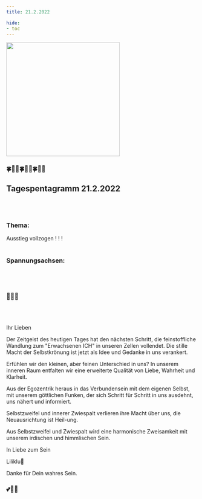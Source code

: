 ```yaml
---
title: 21.2.2022

hide:
- toc
---
```



<style>
img {
  width: 300px;
  max-width: 99%
}
</style>

![](/img/2022-02-21.png)

### 🍀🦋💚🍀🦋💚🍀🦋💚

## **Tagespentagramm 21.2.2022**
<br><br>
### **Thema:**
Ausstieg vollzogen ! ! !
<br><br>


### **Spannungsachsen:**
<br><br>
### **🌷🌸🌷**

<br><br>

Ihr Lieben

Der Zeitgeist des heutigen Tages hat den nächsten Schritt, die feinstoffliche Wandlung zum "Erwachsenen ICH" in unseren Zellen vollendet. Die stille Macht der Selbstkrönung ist jetzt als Idee und Gedanke in uns verankert.

Erfühlen wir den kleinen, aber feinen Unterschied in uns? In unserem inneren Raum entfalten wir eine erweiterte Qualität von Liebe, Wahrheit und Klarheit.

Aus der Egozentrik heraus in das Verbundensein mit dem eigenen Selbst, mit unserem göttlichen Funken, der sich Schritt für Schritt in uns ausdehnt, uns nähert und informiert.

Selbstzweifel und innerer Zwiespalt verlieren ihre Macht über uns, die Neuausrichtung ist Heil-ung.

Aus Selbstzweifel und Zwiespalt wird eine harmonische Zweisamkeit mit unserem irdischen und himmlischen Sein.

In Liebe zum Sein

Liliklu🦋

Danke für Dein wahres Sein.
### 💕🌷🌸
